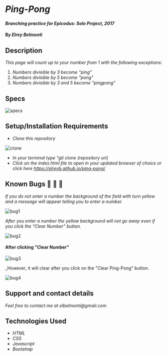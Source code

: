 # _Ping-Pong_

#### _Branching practice for Epicodus: Solo Project, 2017_

#### By _**Elrey Belmonti**_

## Description

_This page will count up to your number from 1 with the following exceptions:_

1. _Numbers divisible by 3 become "ping"_
2. _Numbers divisible by 5 become "pong"_
3. _Numbers divisible by 3 and 5 become "pingpong"_

## Specs

![specs](https://user-images.githubusercontent.com/20192033/29470347-dd77f178-8400-11e7-9d32-98dca772efb7.png)

## Setup/Installation Requirements

* _Clone this repository_

![clone](https://user-images.githubusercontent.com/20192033/29469981-709df288-83ff-11e7-9147-a9b55c6f8f27.png)

* _In your terminal type "git clone (repository url)_
* _Click on the index.html file to open in your updated browser of choice or click here https://elreyb.github.io/ping-pong/_

## Known Bugs 🐛 🐛 🐛

_If you do not enter a number the background of the field with turn yellow and a message will appear telling you to enter a number._


![bug1](https://user-images.githubusercontent.com/20192033/29480956-6516145e-8431-11e7-8edc-697459afdbbb.png)




_After you enter a number the yellow background will not go away even if you click the "Clear Number" button._


![bug2](https://user-images.githubusercontent.com/20192033/29481003-c89512f0-8431-11e7-82a1-8f6abbb45825.png)


#### After clicking "Clear Number"


![bug3](https://user-images.githubusercontent.com/20192033/29481006-cb6e5a0e-8431-11e7-9049-7fa8251c306d.png)


_However, it will clear after you click on the "Clear Ping-Pong" button.

![bug4](https://user-images.githubusercontent.com/20192033/29481011-d10601d8-8431-11e7-8d3b-2820d268255a.png)


## Support and contact details

_Feel free to contact me at elbelmonti@gmail.com_

## Technologies Used

* _HTML_
* _CSS_
* _Javascript_
* _Bootstrap_
